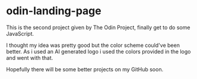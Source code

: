 # odin-landing-page

This is the second project given by The Odin Project, finally get to do some JavaScript.

I thought my idea was pretty good but the color scheme could've been better. As i used an AI generated logo i used the colors provided in the logo and went with that.

Hopefully there will be some better projects on my GitHub soon.
